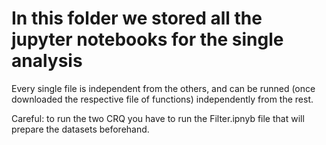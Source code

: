 # In this folder we stored all the jupyter notebooks for the single analysis

Every single file is independent from the others, and can be runned (once downloaded the respective file of functions) independently from the rest.

Careful: to run the two CRQ you have to run the Filter.ipnyb file that will prepare the datasets beforehand.
